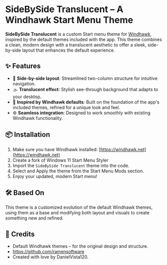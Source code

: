 # SideBySide Translucent – A Windhawk Start Menu Theme

**SideBySide Translucent** is a custom Start menu theme for [Windhawk](https://windhawk.net), inspired by the default themes included with the app. This theme combines a clean, modern design with a translucent aesthetic to offer a sleek, side-by-side layout that enhances the default experience.

## ✨ Features

- 📐 **Side-by-side layout**: Streamlined two-column structure for intuitive navigation.
- 🌫️ **Translucent effect**: Stylish see-through background that adapts to your desktop.
- 🎨 **Inspired by Windhawk defaults**: Built on the foundation of the app's included themes, refined for a unique look and feel.
- ⚙️ **Seamless integration**: Designed to work smoothly with existing Windhawk functionality.

## 📦 Installation

1. Make sure you have Windhawk installed: [https://windhawk.net](https://windhawk.net)
2. Create a fork of Windows 11 Start Menu Styler
3. Import the `SideBySide Translucent` theme into the code.
4. Select and Apply the theme from the Start Menu Mods section.
5. Enjoy your updated, modern Start menu!

## 🛠️ Based On

This theme is a customized evolution of the default Windhawk themes, using them as a base and modifying both layout and visuals to create something new and refined.

## 🙌 Credits

- Default Windhawk themes – for the original design and structure.
- https://github.com/ramensoftware
- Created with love by DanielVista120.

